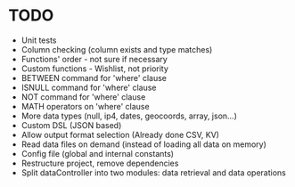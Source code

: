 # TODO
* Unit tests
* Column checking (column exists and type matches)
* Functions' order - not sure if necessary
* Custom functions - Wishlist, not priority
* BETWEEN command for 'where' clause
* ISNULL command for 'where' clause
* NOT command for 'where' clause
* MATH operators on 'where' clause
* More data types (null, ip4, dates, geocoords, array, json...)
* Custom DSL (JSON based)
* Allow output format selection (Already done CSV, KV)
* Read data files on demand (instead of loading all data on memory)
* Config file (global and internal constants)
* Restructure project, remove dependencies
* Split dataController into two modules: data retrieval and data operations
